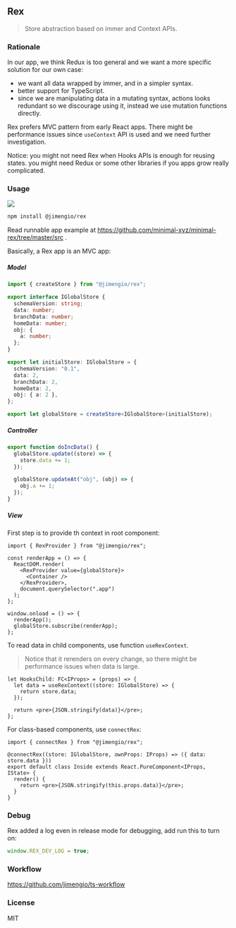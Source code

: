 ## Rex

> Store abstraction based on immer and Context APIs.

### Rationale

In our app, we think Redux is too general and we want a more specific solution for our own case:

- we want all data wrapped by immer, and in a simpler syntax.
- better support for TypeScript.
- since we are manipulating data in a mutating syntax, actions looks redundant so we discourage using it, instead we use mutation functions directly.

Rex prefers MVC pattern from early React apps. There might be performance issues since `useContext` API is used and we need further investigation.

Notice: you might not need Rex when Hooks APIs is enough for reusing states. you might need Redux or some other libraries if you apps grow really complicated.

### Usage

![](https://img.shields.io/npm/v/@jimengio/rex.svg)

```bash
npm install @jimengio/rex
```

Read runnable app example at https://github.com/minimal-xyz/minimal-rex/tree/master/src .

Basically, a Rex app is an MVC app:

##### Model

```ts
import { createStore } from "@jimengio/rex";

export interface IGlobalStore {
  schemaVersion: string;
  data: number;
  branchData: number;
  homeData: number;
  obj: {
    a: number;
  };
}

export let initialStore: IGlobalStore = {
  schemaVersion: "0.1",
  data: 2,
  branchData: 2,
  homeData: 2,
  obj: { a: 2 },
};

export let globalStore = createStore<IGlobalStore>(initialStore);
```

##### Controller

```ts
export function doIncData() {
  globalStore.update((store) => {
    store.data += 1;
  });

  globalStore.updateAt("obj", (obj) => {
    obj.a += 1;
  });
}
```

##### View

First step is to provide th context in root component:

```tsx
import { RexProvider } from "@jimengio/rex";

const renderApp = () => {
  ReactDOM.render(
    <RexProvider value={globalStore}>
      <Container />
    </RexProvider>,
    document.querySelector(".app")
  );
};

window.onload = () => {
  renderApp();
  globalStore.subscribe(renderApp);
};
```

To read data in child components, use function `useRexContext`.

> Notice that it rerenders on every change, so there might be performance issues when data is large.

```tsx
let HooksChild: FC<IProps> = (props) => {
  let data = useRexContext((store: IGlobalStore) => {
    return store.data;
  });

  return <pre>{JSON.stringify(data)}</pre>;
};
```

For class-based components, use `connectRex`:

```tsx
import { connectRex } from "@jimengio/rex";

@connectRex((store: IGlobalStore, ownProps: IProps) => ({ data: store.data }))
export default class Inside extends React.PureComponent<IProps, IState> {
  render() {
    return <pre>{JSON.stringify(this.props.data)}</pre>;
  }
}
```

### Debug

Rex added a log even in release mode for debugging, add run this to turn on:

```js
window.REX_DEV_LOG = true;
```

### Workflow

https://github.com/jimengio/ts-workflow

### License

MIT
